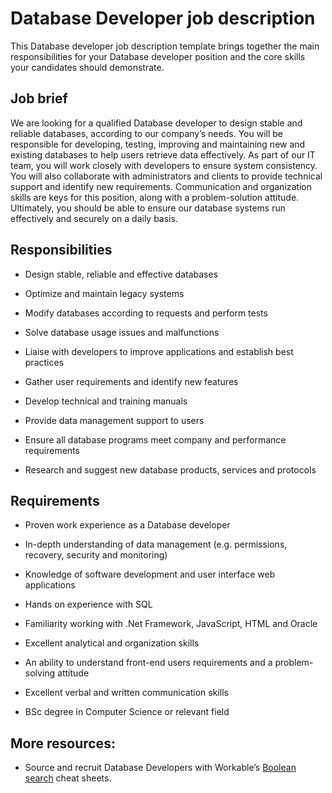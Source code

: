 # Database Developer job description
This Database developer job description template brings together the main responsibilities for your Database developer position and the core skills your candidates should demonstrate.



## Job brief

We are looking for a qualified Database developer to design stable and reliable databases, according to our company’s needs. You will be responsible for developing, testing, improving and maintaining new and existing databases to help users retrieve data effectively.
As part of our IT team, you will work closely with developers to ensure system consistency. You will also collaborate with administrators and clients to provide technical support and identify new requirements. Communication and organization skills are keys for this position, along with a problem-solution attitude.
Ultimately, you should be able to ensure our database systems run effectively and securely on a daily basis.


## Responsibilities

* Design stable, reliable and effective databases

* Optimize and maintain legacy systems

* Modify databases according to requests and perform tests

* Solve database usage issues and malfunctions

* Liaise with developers to improve applications and establish best practices

* Gather user requirements and identify new features

* Develop technical and training manuals

* Provide data management support to users

* Ensure all database programs meet company and performance requirements

* Research and suggest new database products, services and protocols


## Requirements

* Proven work experience as a Database developer

* In-depth understanding of data management (e.g. permissions, recovery, security and monitoring)

* Knowledge of software development and user interface web applications

* Hands on experience with SQL

* Familiarity working with .Net Framework, JavaScript, HTML and Oracle

* Excellent analytical and organization skills

* An ability to understand front-end users requirements and a problem-solving attitude

* Excellent verbal and written communication skills

* BSc degree in Computer Science or relevant field

## More resources:
* Source and recruit Database Developers with Workable’s <a href="https://resources.workable.com/find-developers-boolean-search-strings">Boolean search</a> cheat sheets.

